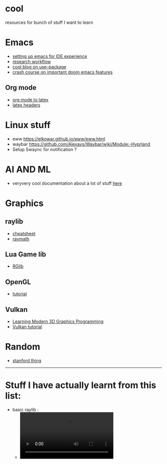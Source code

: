 # cool
resources for bunch of stuff I want to learn

# Emacs
- [setting up emacs for IDE experience](https://github.com/rememberYou/.emacs.d/blob/master/config.org#cmake)
- [research workflow](https://emacsconf.org/2021/talks/research/)
- [cool blog on use-package](https://ianyepan.github.io/posts/setting-up-use-package/)
- [crash course on important doom emacs features](https://www.aquabeam.me/tech/doom_emacs_intro/)

## Org mode
- [org mode to latex](https://youtu.be/0qHloGTT8XE?si=EL371C1gFZQMDWmD)
- [latex headers](https://jakebox.github.io/youtube/org_latex_video.html)

# Linux stuff
- eww https://elkowar.github.io/eww/eww.html
- waybar https://github.com/Alexays/Waybar/wiki/Module:-Hyprland
- Setup Swaync for notification ? 
# AI AND ML
- veryvery cool documentation about a lot of stuff [here](https://willjhliang.github.io/notes/Machine-Learning/PGM/%F0%9F%9A%A8-Bayesian-Network)
# Graphics
## raylib
- [cheatsheet](https://www.raylib.com/cheatsheet/raylib_cheatsheet_v5.0.pdf)
- [raymath](https://www.raylib.com/cheatsheet/raymath_cheatsheet.html)
## Lua Game lib
- [RGlib](https://docs.retrogadgets.game/libs/01-rg_game.html)
## OpenGL
- [tutorial](https://learnopengl.com/Getting-started/Hello-Triangle)
## Vulkan
- [Learning Modern 3D Graphics Programming](https://paroj.github.io/gltut/)
- [Vulkan tutorial](https://docs.vulkan.org/tutorial/latest/00_Introduction.html)

# Random
- [stanford thing](https://dawn.cs.stanford.edu/)

---
# Stuff I have actually learnt from this list:
- basic raylib :
  - ![](https://i.imgur.com/UPfvI0h.mp4)
